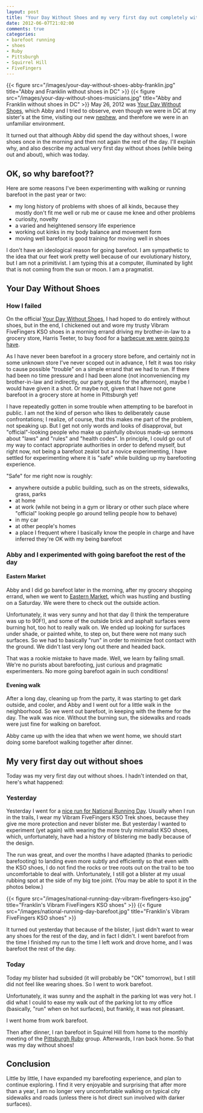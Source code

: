 ```yaml
---
layout: post
title: "Your Day Without Shoes and my very first day out completely without shoes"
date: 2012-06-07T21:02:00
comments: true
categories: 
- barefoot running
- shoes
- Ruby
- Pittsburgh
- Squirrel Hill
- FiveFingers
---
```

{{< figure src="/images/your-day-without-shoes-abby-franklin.jpg" title="Abby and Franklin without shoes in DC" >}}
{{< figure src="/images/your-day-without-shoes-musicians.jpg" title="Abby and Franklin without shoes in DC" >}}
May 26, 2012 was [Your Day Without Shoes](http://www.primalfootalliance.org/ydws/), which Abby and I tried to observe, even though we were in DC at my sister's at the time, visiting our new [nephew](/blog/categories/nephew/), and therefore we were in an unfamiliar environment.

It turned out that although Abby did spend the day without shoes, I wore shoes once in the morning and then not again the rest of the day. I'll explain why, and also describe my actual very first day without shoes (while being out and about), which was today.

<!--more-->

## OK, so why barefoot??

Here are some reasons I've been experimenting with walking or running barefoot in the past year or two:

- my long history of problems with shoes of all kinds, because they mostly don't fit me well or rub me or cause me knee and other problems
- curiosity, novelty
- a varied and heightened sensory life experience
- working out kinks in my body balance and movement form
- moving well barefoot is good training for moving well in shoes

I don't have an ideological reason for going barefoot. I am sympathetic to the idea that our feet work pretty well because of our evolutionary history, but I am not a primitivist. I am typing this at a computer, illuminated by light that is not coming from the sun or moon. I am a pragmatist.

## Your Day Without Shoes

### How I failed

On the official [Your Day Without Shoes](http://www.primalfootalliance.org/ydws/), I had hoped to do entirely without shoes, but in the end, I chickened out and wore my trusty Vibram FiveFingers KSO shoes in a morning errand driving my brother-in-law to a grocery store, Harris Teeter, to buy food for a [barbecue we were going to have](/blog/2012/05/31/some-pretty-attacking-chess-at-a-party-last-weekend/).

As I have never been barefoot in a grocery store before, and certainly not in some unknown store I've never scoped out in advance, I felt it was too risky to cause possible "trouble" on a simple errand that we had to run. If there had been no time pressure and I had been alone (not inconveniencing my brother-in-law and indirectly, our party guests for the afternoon), maybe I would have given it a shot. Or maybe not, given that I have not gone barefoot in a grocery store at home in Pittsburgh yet!

I have repeatedly gotten in some trouble when attempting to be barefoot in public. I am not the kind of person who likes to deliberately cause confrontations; I realize, of course, that this makes me part of the problem, not speaking up. But I get not only words and looks of disapproval, but "official"-looking people who make up painfully obvious made-up sermons about "laws" and "rules" and "health codes". In principle, I could go out of my way to contact appropriate authorities in order to defend myself, but right now, not being a barefoot zealot but a novice experimenting, I have settled for experimenting where it is "safe" while building up my barefooting experience.

"Safe" for me right now is roughly:

- anywhere outside a public building, such as on the streets, sidewalks, grass, parks
- at home
- at work (while not being in a gym or library or other such place where "official" looking people go around telling people how to behave)
- in my car
- at other people's homes
- a place I frequent where I basically know the people in charge and have inferred they're OK with my being barefoot

### Abby and I experimented with going barefoot the rest of the day

#### Eastern Market

Abby and I did go barefoot later in the morning, after my grocery shopping errand, when we went to [Eastern Market](http://www.easternmarket-dc.org/), which was hustling and bustling on a Saturday. We were there to check out the outside action.

Unfortunately, it was very sunny and hot that day (I think the temperature was up to 90F!), and some of the outside brick and asphalt surfaces were burning hot, too hot to really walk on. We ended up looking for surfaces under shade, or painted white, to step on, but there were not many such surfaces. So we had to basically "run" in order to minimize foot contact with the ground. We didn't last very long out there and headed back.

That was a rookie mistake to have made. Well, we learn by failing small. We're no purists about barefooting, just curious and pragmatic experimenters. No more going barefoot again in such conditions!

#### Evening walk

After a long day, cleaning up from the party, it was starting to get dark outside, and cooler, and Abby and I went out for a little walk in the neighborhood. So we went out barefoot, in keeping with the theme for the day. The walk was nice. Without the burning sun, the sidewalks and roads were just fine for walking on barefoot.

Abby came up with the idea that when we went home, we should start doing some barefoot walking together after dinner.

## My very first day out without shoes

Today was my very first day out without shoes. I hadn't intended on that, here's what happened:

### Yesterday

Yesterday I went for a [nice run for National Running Day](/blog/2012/06/06/i-celebrated-national-running-day-in-schenley-park-remembering-how-i-began-to-run-13-year-ago/). Usually when I run in the trails, I wear my Vibram FiveFingers KSO Trek shoes, because they give me more protection and never blister me. But yesterday I wanted to experiment (yet again) with wearing the more truly minimalist KSO shoes, which, unfortunately, have had a history of blistering me badly because of the design.

The run was great, and over the months I have adapted (thanks to periodic barefooting) to landing even more subtly and efficiently so that even with the KSO shoes, I do not find the rocks or tree roots out on the trail to be too uncomfortable to deal with. Unfortunately, I still got a blister at my usual rubbing spot at the side of my big toe joint. (You may be able to spot it in the photos below.)

{{< figure src="/images/national-running-day-vibram-fivefingers-kso.jpg" title="Franklin's Vibram FiveFingers KSO shoes" >}}
{{< figure src="/images/national-running-day-barefoot.jpg" title="Franklin's Vibram FiveFingers KSO shoes" >}}

It turned out yesterday that because of the blister, I just didn't want to wear any shoes for the rest of the day, and in fact I didn't. I went barefoot from the time I finished my run to the time I left work and drove home, and I was barefoot the rest of the day.

### Today

Today my blister had subsided (it will probably be "OK" tomorrow), but I still did not feel like wearing shoes. So I went to work barefoot.

Unfortunately, it was sunny and the asphalt in the parking lot was very hot. I did what I could to ease my walk out of the parking lot to my office (basically, "run" when on hot surfaces), but frankly, it was not pleasant.

I went home from work barefoot.

Then after dinner, I ran barefoot in Squirrel Hill from home to the monthly meeting of the [Pittsburgh Ruby](http://pghrb.heroku.com/) group. Afterwards, I ran back home. So that was my day without shoes!

## Conclusion

Little by little, I have expanded my barefooting experience, and plan to continue exploring. I find it very enjoyable and surprising that after more than a year, I am no longer very uncomfortable walking on typical city sidewalks and roads (unless there is hot direct sun involved with darker surfaces).

